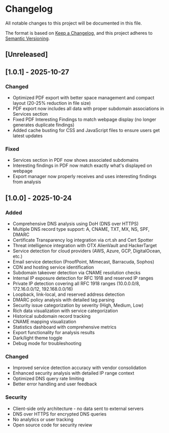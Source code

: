 # Changelog

All notable changes to this project will be documented in this file.

The format is based on [Keep a Changelog](https://keepachangelog.com/en/1.0.0/),
and this project adheres to [Semantic Versioning](https://semver.org/spec/v2.0.0.html).

## [Unreleased]

## [1.0.1] - 2025-10-27

### Changed
- Optimized PDF export with better space management and compact layout (20-25% reduction in file size)
- PDF export now includes all data with proper subdomain associations in Services section
- Fixed PDF Interesting Findings to match webpage display (no longer generates duplicate findings)
- Added cache busting for CSS and JavaScript files to ensure users get latest updates

### Fixed
- Services section in PDF now shows associated subdomains
- Interesting findings in PDF now match exactly what's displayed on webpage
- Export manager now properly receives and uses interesting findings from analysis

## [1.0.0] - 2025-10-24

### Added
- Comprehensive DNS analysis using DoH (DNS over HTTPS)
- Multiple DNS record type support: A, CNAME, TXT, MX, NS, SPF, DMARC
- Certificate Transparency log integration via crt.sh and Cert Spotter
- Threat intelligence integration with OTX AlienVault and HackerTarget
- Service detection for cloud providers (AWS, Azure, GCP, DigitalOcean, etc.)
- Email service detection (ProofPoint, Mimecast, Barracuda, Sophos)
- CDN and hosting service identification
- Subdomain takeover detection via CNAME resolution checks
- Internal IP exposure detection for RFC 1918 and reserved IP ranges
- Private IP detection covering all RFC 1918 ranges (10.0.0.0/8, 172.16.0.0/12, 192.168.0.0/16)
- Loopback, link-local, and reserved address detection
- DMARC policy analysis with detailed tag parsing
- Security issue categorization by severity (High, Medium, Low)
- Rich data visualization with service categorization
- Historical subdomain record tracking
- CNAME mapping visualization
- Statistics dashboard with comprehensive metrics
- Export functionality for analysis results
- Dark/light theme toggle
- Debug mode for troubleshooting

### Changed
- Improved service detection accuracy with vendor consolidation
- Enhanced security analysis with detailed IP range context
- Optimized DNS query rate limiting
- Better error handling and user feedback

### Security
- Client-side only architecture - no data sent to external servers
- DNS over HTTPS for encrypted DNS queries
- No analytics or user tracking
- Open source code for security review

